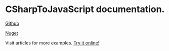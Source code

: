 # **CSharpToJavaScript** documentation.
[Github](https://github.com/TiLied/CSharpToJavaScript)

[Nuget](https://www.nuget.org/packages/CSharpToJavaScript/)

Visit articles for more examples. [Try it online!](CSTOJS_Pages/BWA/)